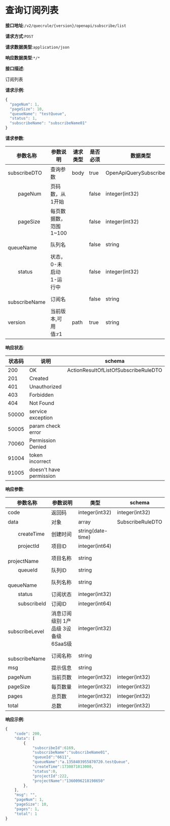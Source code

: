 # 查询订阅列表


**接口地址**:`/v2/quecrule/{version}/openapi/subscribe/list`


**请求方式**:`POST`


**请求数据类型**:`application/json`


**响应数据类型**:`*/*`


**接口描述**:<p>订阅列表</p>



**请求示例**:


```javascript
{
  "pageNum": 1,
  "pageSize": 10,
  "queueName": "testQueue",
  "status": 1,
  "subscribeName": "subscribeName01"
}
```


**请求参数**:


| 参数名称                  | 参数说明                | 请求类型 | 是否必须 | 数据类型                 | schema                   |
| ------------------------- | ----------------------- | -------- | -------- | ------------------------ | ------------------------ |
| subscribeDTO              | 查询参数                | body     | true     | OpenApiQuerySubscribeDTO | OpenApiQuerySubscribeDTO |
| &emsp;&emsp;pageNum       | 页码数，从1开始         |          | false    | integer(int32)           |                          |
| &emsp;&emsp;pageSize      | 每页数据数，范围1~100   |          | false    | integer(int32)           |                          |
| &emsp;&emsp;queueName     | 队列名                  |          | false    | string                   |                          |
| &emsp;&emsp;status        | 状态，0-未启动 1-运行中 |          | false    | integer(int32)           |                          |
| &emsp;&emsp;subscribeName | 订阅名                  |          | false    | string                   |                          |
| version                   | 当前版本,可用值:r1      | path     | true     | string                   |                          |


**响应状态**:


| 状态码 | 说明                    | schema                               |
| ------ | ----------------------- | ------------------------------------ |
| 200    | OK                      | ActionResultOfListOfSubscribeRuleDTO |
| 201    | Created                 |                                      |
| 401    | Unauthorized            |                                      |
| 403    | Forbidden               |                                      |
| 404    | Not Found               |                                      |
| 50000  | service exception       |                                      |
| 50005  | param check error       |                                      |
| 70060  | Permission Denied       |                                      |
| 91004  | token incorrect         |                                      |
| 91005  | doesn't have permission |                                      |


**响应参数**:


| 参数名称                   | 参数说明                               | 类型              | schema           |
| -------------------------- | -------------------------------------- | ----------------- | ---------------- |
| code                       | 返回码                                 | integer(int32)    | integer(int32)   |
| data                       | 对象                                   | array             | SubscribeRuleDTO |
| &emsp;&emsp;createTime     | 创建时间                               | string(date-time) |                  |
| &emsp;&emsp;projectId      | 项目ID                                 | integer(int64)    |                  |
| &emsp;&emsp;projectName    | 项目名称                               | string            |                  |
| &emsp;&emsp;queueId        | 队列ID                                 | string            |                  |
| &emsp;&emsp;queueName      | 队列名称                               | string            |                  |
| &emsp;&emsp;status         | 订阅状态                               | integer(int32)    |                  |
| &emsp;&emsp;subscribeId    | 订阅ID                                 | integer(int64)    |                  |
| &emsp;&emsp;subscribeLevel | 消息订阅级别 1产品级  3设备级  6SaaS级 | integer(int32)    |                  |
| &emsp;&emsp;subscribeName  | 订阅名称                               | string            |                  |
| msg                        | 提示信息                               | string            |                  |
| pageNum                    | 当前页数                               | integer(int32)    | integer(int32)   |
| pageSize                   | 每页数量                               | integer(int32)    | integer(int32)   |
| pages                      | 总页数                                 | integer(int32)    | integer(int32)   |
| total                      | 总数                                   | integer(int32)    | integer(int32)   |


**响应示例**:
```javascript
{
	"code": 200,
	"data": [
        {
            "subscribeId":6169,
            "subscribeName":"subscribeName01",
            "queueId":"6611",
            "queueName":"a.1358403955870720.testQueue",
            "createTime":1730871813000,
            "status":0,
            "projectId":222,
            "projectName":"1360096218198650"
        },
	],
	"msg": "",
	"pageNum": 1,
	"pageSize": 10,
	"pages": 1,
	"total": 1
}
```
